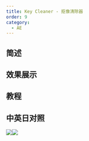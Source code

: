 ```yaml
---
title: Key Cleaner - 抠像清除器
order: 9
category:
  - AE
---
```


## 简述

## 效果展示

## 教程

## 中英日对照

![](https://mir.yuelili.com/wp-content/uploads/user/AE/effects/AE-Effects-Keying-Key_Cleaner.png)![](https://mir.yuelili.com/wp-content/uploads/user/AE/effects/AE-Effects-Keying-Key_Cleaner_cn.png)

